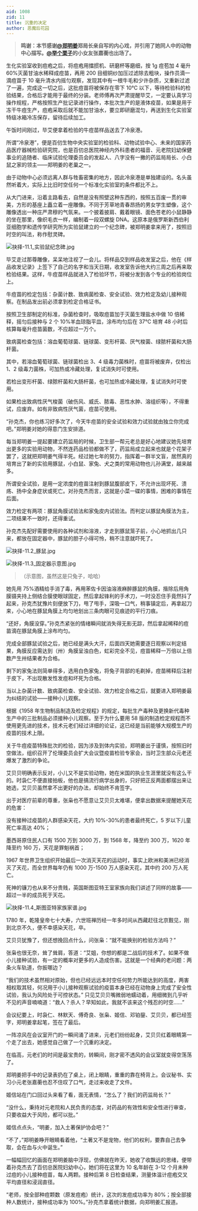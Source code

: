 ```yaml
---
aid: 1008
zid: 11
title: 沉重的决定
author: 恶魔后花园
---
```


> **鸣谢：本节感谢[@郑明姜](https://www.zhihu.com/people/345b42221f3e99baa461bca1a159ce74)郑局长亲自写的内心戏，并引用了她同人中的动物中心描写。[@举个栗子](https://www.zhihu.com/people/2c962d656e9319a9b752a1b46f57b983)的小女友张嘉蘅也出场了。**

生化实验室收到痘疱之后，将痘疱用擂掼机、研磨杯等磨细，按 1g 痘苞加 4 毫升 60%灭菌甘油水稀释成痘苗，再用 200 目细铜纱加压过滤除去粗块，操作员滴一滴痘苗于 10 毫升清水内摇匀观察，发现其中有一根牛毛和少许杂质，又重新过滤了一遍，完成这一切之后，这批痘苗将被保存在零下 10℃ 以下，等待检验科的检验结果，合格后才能用于最终的分装。老师傅再次严肃提醒毕艾，一定要认真学习操作规程，严格按照生产批记录进行操作，本批次生产的是液体疫苗，如果是用于冻干牛痘生产，痘疱采取后就不能加甘油水，要立即研磨混匀，再送到生化实验室特级冰箱冷冻保存，留待后续加工。

午饭时间刚过，毕艾便拿着检验的牛痘苗样品送去了冷泉港。

所谓“冷泉港”，便是百仞生物中央实验室的检验科、动物试验中心、未来的国家药品医疗器械检验研究院，也是百仞总医院神经内外科患者的福音、元老院妇幼保健事业的追随者、临床试验伦理委员会的发起人、八字没有一撇的药监局局长、小白鼠之家的领主——郑明姜的老巢之一。

由于动物中心必须远离人群与牲畜密集的地方，因此冷泉港是单独建设的。名头虽然听着大，实际上比旧时空任何一个标准化实验室的条件都比不上。

从大门进来，沿着主路看去，自然是没有照壁这种东西的，按照五百废一贯的审美，方形的基座上矗立着一座雕像。不同于芳草地青春昂扬的男女学生塑像，这个雕像透出一种庄严肃穆的气氛来。一个披着披肩、戴着眼镜、面色苍老的小鼠静静的坐在那里，像织毛衣一样，编制着一段双螺旋 DNA。这原本是俄罗斯新西伯利亚细胞学和遗传学研究所为实验鼠建立的一个纪念碑，被郑明姜拿来用了，按照旧时空的叫法，称作慰灵碑。

![抉择-11.1_实验鼠纪念碑.jpg](/1008/抉择-11.1_实验鼠纪念碑.jpg)

毕艾走过那尊雕像，呆呆地注视了一会儿。将样品交到样品收发室之后，他在《样品收发记录》上签下了自己的名字和当天日期，收发室告诉他大约三周之后再来取检验结果。这样，牛痘苗样品就进入了检验环节，将被分发到各个专业的检验岗位上。

牛痘苗的检定包括：杂菌计数、致病菌检查、安全试验、效力检定及幼儿接种观察。在制品发出前必须拿到检定合格证书。

按照卫生部制定的标准，杂菌检查时，吸取痘苗加于灭菌生理盐水中做 10 倍稀释，摇匀后接种与 2 个 10%羊血琼脂平皿，涂布均匀后在 37℃ 培育 48 小时后核算每毫升痘苗菌数，不应超过一万个。

致病菌检查包括：溶血葡萄球菌、链球菌、变形杆菌、厌气梭菌、绿脓杆菌和大肠杆菌。

其中，若溶血葡萄球菌、链球菌检出 3、4 级毒力菌株时，痘苗将被废弃，仅检出 1、2 级毒力菌株，可加热或冷藏处理，复试消失时可使用。

若检出变形杆菌、绿脓杆菌和大肠杆菌，也可加热或冷藏处理，复试消失时可使用。

如果检出致病性厌气梭菌（破伤风、威氏、脓毒、恶性水肿、溶组织等），不得重试，应废弃。如有非致病性厌气菌，痘苗可使用。

“孙克杰，你也练习好多次了，今天牛痘苗的安全试验和效力试验就由独立你完成吧。”郑明姜对她的得意门生安排道。

每当郑明姜一提起要建立药监局的时候，卫生部一帮元老总是好心地建议她先培育出更多的实验用动物，不然连药品检验都做不了，药监局成立起来也就是个花架子罢了，这就把郑明姜气得半死。经过她七年的努力，指挥着一群半文盲，居然真的培育出了新的实验用豚鼠，小白鼠、家兔、犬之类的常用动物也儿孙满堂，越来越多。

所谓安全试验，是用一定浓度的痘苗注射到豚鼠腹部皮下，不允许出现坏死、溃疡、扬中全身症状或死亡。对孙克杰而言，这就是小菜一碟的事情，困难的事情在后面。

效力检定有两项：豚鼠角膜试验法和家兔皮内试验法。而判定以豚鼠角膜法为主，二项结果不一致时，还得重试。

孙克杰先配好需要使用的各种试剂和溶液，才走到豚鼠笼子前，小心地抓出几只来，都放在固定器中，豚鼠的胆子小得可怜，稍不注意就吓死了。

![抉择-11.2_豚鼠.jpg](/1008/抉择-11.2_豚鼠.jpg)

![抉择-11.3_固定器示意图.jpg](/1008/抉择-11.3_固定器示意图.jpg)

> （示意图，虽然这是只兔子，哈哈）

她先用 75%酒精给手消了毒，再用苯佐卡因油溶液麻醉豚鼠的角膜，揩除后用角膜镊夹持上侧结合膜使眼球固定，然后拿起锋利的手术刀，一时没忍住手竟然抖了起来，孙克杰犹豫片刻便放下刀，甩了甩手，深吸一口气，稍事镇定后，再拿起刀来，小心地在豚鼠角膜上均匀地划出三条肉眼可见痕迹的平行刀痕。

“还好，角膜没穿。”孙克杰紧张的情绪瞬间就消失得无影无踪，然后拿起稀释的痘苗滴在豚鼠角膜上涂布均匀。

完成全部豚鼠试验之后，她已经是满头大汗，后面四天她需要逐日观察以判定结果，角膜反应需达到（卅）角膜呈浊白色，虹彩完全不见，痘苗稀释一万倍以上倍数产生卅结果者为合格。

剩下的家兔法则简单得多，选用白色家兔，将兔子背部的毛剃掉，痘苗稀释后注射于皮下，不出现散发性发痘和坏死为合格。

当以上杂菌计数、致病菌检查、安全试验、效力检定合格之后，就要进入郑明姜最为纠结的试验——接种小儿观察。

根据《1958 年生物制品制造及检定规程》的规定，每批生产毒种及更换新代毒种生产中的三批制品必须接种小儿观察。至于为什么要用 58 版的制造检定规程而不使用更先进的技术，技术元老们经过详细的论证，这已经是当前能够大规模生产的疫苗的技术上限。

关于牛痘疫苗特殊批次的检验，因为涉及到体内实验，郑明姜出于谨慎，按照旧时空做法，组织召开了伦理委员会扩大会议暨疫苗检验专家会，当时卫生部众元老还爆发了激烈的争论。

艾贝贝明确表示反对，小儿又不是实验动物，她在米国的执业生涯里就没有这么干的。时袅仁不便直接拍板，他也是搞流行病学出身的，只好把正反两面都摆出来让她选，艾贝贝虽然拿不出更好的办法，却始终不肯签字。

出于对医疗前辈的尊重，张枭也不愿意让艾贝贝太难堪，便拿出数据来提醒她天花的危害：

没有接种过疫苗的人群感染天花，大约 10%-30%的患者最终死亡，5 岁以下儿童死亡率高达 40%；

墨西哥原住民人口有 1500 万到 3000 万，到 1568 年，降至约 300 万，1620 年降至约 160 万，天花是罪魁祸首；

1967 年世界卫生组织开始最后一次消灭天花的运动时，事实上欧洲和美洲已经消灭了天花，而全世界每年仍有 1000 万-1500 万人感染天花，其中约 200 万人死亡。

死神的镰刀也从来不分贵贱，英国斯图亚特王室家族向我们讲述了同样的故事——超过一半的成员死于天花。

![抉择-11.4_斯图亚特家族家谱.jpg](/1008/抉择-11.4_斯图亚特家族家谱.jpg)

1780 年，乾隆皇帝七十大寿，六世班禅历经一年多时间从西藏赶往北京觐见，刚到北京不久，便不幸感染天花，卒。

艾贝贝犹豫了，但还想挽回点什么，问张枭：“就不能换别的检验方法吗？”

张枭也很无奈，耸了耸肩，答道：“艾姐，你想的都是二战后的技术了。如果不做小儿接种试验，有一定的概率对更多的人造成伤害。这就是一个经典的老问题：两条火车轨道，你扳哪边？

“我们的技术虽然相对原始，但也已经远远本时空任何势力所能达到的高度，两害相权取其轻，何况用于小儿接种观察试验的疫苗本身已经在动物身上完成了安全性试验，我认为风险处于可控状态。”
只见艾贝贝嘴微弱地蠕动着，用细微到几乎听不见的声音喃喃道：“救人？杀人？早知如此，我就不该来这个残忍的时空……”

会议纪要上，时袅仁、林默天、傅奇良、张枭、姬信、邓铂鋆、艾贝贝，都已经签字，郑明姜拿起笔，签在了最后。

一阵凉风在会议室开门的一瞬间涌了进来，元老们纷纷起身，艾贝贝红着眼睛第一个走了出去，她感觉自己做了一个沉重的决定。

在临高，元老们的时间是最宝贵的，转瞬间，刚才密不透风的会议室就变得空荡荡了。

郑明姜把手中的记录表扔在了桌上，闭上眼睛，重重的靠在椅背上。会议秘书、实习小元老张嘉蘅也忍不住叹了口气，走过来收走了文件。

姬信站在门口回过头来看了看，面无表情，“怎么了？我们的药监局长？”

“没什么，秉持对元老院和人民负责的态度，对药品的有效性和安全性进行审查，只要收益大于风险，都可以批。”

姬信点点头，“明姜，加入土著保护协会吧？”

“不了，”郑明姜睁开眼睛看着他，“土著又不是宠物，他们的权利，要靠自己去争取，会在血与火中诞生。”

一幅幅回忆的画面在郑明姜脑中浮现，仿佛就在昨天，她收了收飘远的思绪，便带着孙克杰去了百仞总医院妇幼中心，她们将在这里为 10 名年龄在 3-12 个月未种过痘的小儿接种痘苗，每人两颗。接种后第 8 日检查结果，测量体温计痘疱交叉平均直径和浸润直径。

“老师，按全部种痘颗数（原发痘疱）统计，这次的发痘成功率为 80%；按全部接种人数统计，接种成功率为 100%。”孙克杰拿着统计数据，向郑明姜汇报道。
